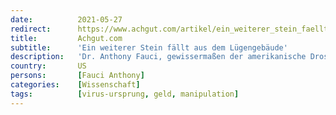 ```yaml
---
date:          2021-05-27
redirect:      https://www.achgut.com/artikel/ein_weiterer_stein_faellt_aus_dem_luegengebaeude
title:         Achgut.com
subtitle:      'Ein weiterer Stein fällt aus dem Lügengebäude'
description:   'Dr. Anthony Fauci, gewissermaßen der amerikanische Drosten, musste vor dem Senat kleinlaut einräumen, dass in den letzten fünf Jahren 600.000 Dollar Steuergeld an das Wuhaner Labor geflossen sind, welches die Ursache der weltweiten Verbreitung von SARS-CoV-2 sein könnte. Inzwischen hat Joe Biden eine Untersuchung eingeleitet, und es entfaltet sich ein Skandal, dessen Ende schwer absehbar ist. Er wird auch Auswirkungen auf die öffentliche Meinung zu Corona in Deutschland haben.'
country:       US
persons:       [Fauci Anthony]
categories:    [Wissenschaft]
tags:          [virus-ursprung, geld, manipulation]
---
```


